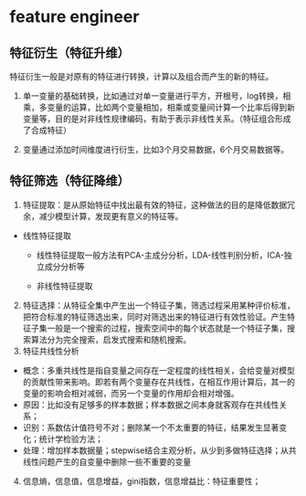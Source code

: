 # feature engineer

## 特征衍生（特征升维）

特征衍生一般是对原有的特征进行转换，计算以及组合而产生的新的特征。

1. 单一变量的基础转换，比如通过对单一变量进行平方，开根号，log转换，相乘，多变量的运算，比如两个变量相加，相乘或变量间计算一个比率后得到新变量等，目的是对非线性规律编码，有助于表示非线性关系。（特征组合形成了合成特征）

2. 变量通过添加时间维度进行衍生，比如3个月交易数据，6个月交易数据等。

   

## 特征筛选（特征降维）

1. 特征提取：是从原始特征中找出最有效的特征，这种做法的目的是降低数据冗余，减少模型计算，发现更有意义的特征等。

* 线性特征提取

  * 线性特征提取一般方法有PCA-主成分分析，LDA-线性判别分析，ICA-独立成分分析等

  * 非线性特征提取

2. 特征选择：从特征全集中产生出一个特征子集，筛选过程采用某种评价标准，把符合标准的特征筛选出来，同时对筛选出来的特征进行有效性验证。产生特征子集一般是一个搜索的过程，搜索空间中的每个状态就是一个特征子集，搜索算法分为完全搜索，启发式搜索和随机搜索。
3. 特征共线性分析

* 概念：多重共线性是指自变量之间存在一定程度的线性相关，会给变量对模型的贡献性带来影响。即若有两个变量存在共线性，在相互作用计算后，其一的变量的影响会相对减弱，而另一个变量的作用却会相对增强。
* 原因：比如没有足够多的样本数据；样本数据之间本身就客观存在共线性关系；
* 识别：系数估计值符号不对；删除某一个不太重要的特征，结果发生显著变化；统计学检验方法；
* 处理：增加样本数据量；stepwise结合主观分析，从少到多做特征选择；从共线性问题产生的自变量中删除一些不重要的变量

4. 信息熵，信息值，信息增益，gini指数，信息增益比：特征重要性；

   

